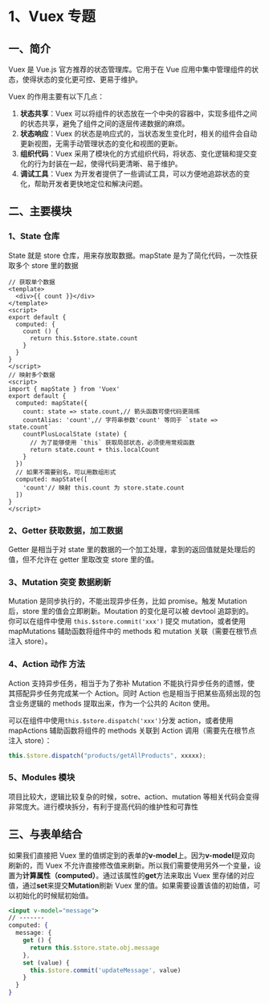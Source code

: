 # 1、Vuex 专题

## 一、简介

Vuex 是 Vue.js 官方推荐的状态管理库。它用于在 Vue 应用中集中管理组件的状态，使得状态的变化更可控、更易于维护。

Vuex 的作用主要有以下几点：

1. **状态共享**：Vuex 可以将组件的状态放在一个中央的容器中，实现多组件之间的状态共享，避免了组件之间的逐层传递数据的麻烦。
2. **状态响应**：Vuex 的状态是响应式的，当状态发生变化时，相关的组件会自动更新视图，无需手动管理状态的变化和视图的更新。
3. **组织代码**：Vuex 采用了模块化的方式组织代码，将状态、变化逻辑和提交变化的行为封装在一起，使得代码更清晰、易于维护。
4. **调试工具**：Vuex 为开发者提供了一些调试工具，可以方便地追踪状态的变化，帮助开发者更快地定位和解决问题。

## 二、主要模块

### 1、State 仓库

State 就是 store 仓库，用来存放取数据。mapState 是为了简化代码，一次性获取多个 store 里的数据

```Vue
// 获取单个数据
<template>
  <div>{{ count }}</div>
</template>
<script>
export default {
  computed: {
    count () {
      return this.$store.state.count
    }
  }
}
</script>
// 映射多个数据
<script>
import { mapState } from 'Vuex'
export default {
  computed: mapState({
    count: state => state.count,// 箭头函数可使代码更简练
    countAlias: 'count',// 字符串参数'count' 等同于 `state => state.count`
    countPlusLocalState (state) {
      // 为了能够使用 `this` 获取局部状态，必须使用常规函数
      return state.count + this.localCount
    }
  })
  // 如果不需要别名，可以用数组形式
  computed: mapState([
    'count'// 映射 this.count 为 store.state.count
  ])
}
</script>

```

### 2、Getter 获取数据，加工数据

Getter 是相当于对 state 里的数据的一个加工处理，拿到的返回值就是处理后的值，但不允许在 getter 里取改变 store 里的值。

### 3、Mutation 突变 数据刷新

Mutation 是同步执行的，不能出现异步任务，比如 promise。触发 Mutation 后，store 里的值会立即刷新。Moutation 的变化是可以被 devtool 追踪到的。  
 你可以在组件中使用 `this.$store.commit('xxx')` 提交 mutation，或者使用 mapMutations 辅助函数将组件中的 methods 和 mutation 关联（需要在根节点注入 store）。

### 4、Action 动作 方法

Action 支持异步任务，相当于为了弥补 Mutation 不能执行异步任务的遗憾，使其搭配异步任务完成某一个 Action。同时 Action 也是相当于把某些高频出现的包含业务逻辑的 methods 提取出来，作为一个公共的 Aciton 使用。

可以在组件中使用`this.$store.dispatch('xxx')`分发 action，或者使用 mapActions 辅助函数将组件的
methods 关联到 Action 调用（需要先在根节点注入 store）：

```js
this.$store.dispatch("products/getAllProducts", xxxxx);
```

### 5、Modules 模块

项目比较大，逻辑比较复杂的时候，sotre、action、mutation 等相关代码会变得非常庞大。进行模块拆分，有利于提高代码的维护性和可靠性

## 三、与表单结合

如果我们直接把 Vuex 里的值绑定到的表单的**v-model**上。因为**v-model**是双向刷新的，而 Vuex 不允许直接修改值来刷新。所以我们需要使用另外一个变量，设置为**计算属性（computed）**。通过该属性的**get**方法来取出 Vuex 里存储的对应值，通过**set**来提交**Mutation**刷新 Vuex 里的值。如果需要设置该值的初始值，可以初始化的时候赋初始值。

```jsx
<input v-model="message">
// -------
computed: {
  message: {
    get () {
      return this.$store.state.obj.message
    },
    set (value) {
      this.$store.commit('updateMessage', value)
    }
  }
}
```
